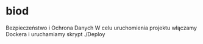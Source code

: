 # biod
Bezpieczeństwo i Ochrona Danych
W celu uruchomienia projektu włączamy Dockera i uruchamiamy skrypt ./Deploy 
